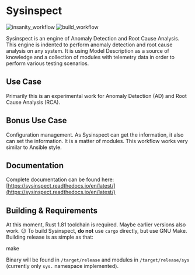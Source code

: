 # Sysinspect

![insanity_workflow](https://github.com/tinythings/sysinspect/actions/workflows/insanity_check.yml/badge.svg) ![build_workflow](https://github.com/tinythings/sysinspect/actions/workflows/generic_workflow.yml/badge.svg)


Sysinspect is an engine of Anomaly Detection and Root Cause Analysis.
This engine is indented to perform anomaly detection and root cause analysis on any system.
It is using Model Description as a source of knowledge and a collection of modules with telemetry data in order to perform various testing scenarios.

## Use Case

Primarily this is an experimental work for Anomaly Detection (AD) and Root Cause Analysis (RCA).

## Bonus Use Case

Configuration management. As Sysinspect can get the information, it also can set the information. It is a matter of modules.
This workflow works very similar to Ansible style.

## Documentation

Complete documentation can be found here: [https://sysinspect.readthedocs.io/en/latest/](https://sysinspect.readthedocs.io/en/latest/)

## Building & Requirements

At this moment, Rust 1.81 toolchain is required. Maybe earlier versions also work. 😉
To build Sysinspect, **do not** use `cargo` directly, but use GNU Make. Building release
is as simple as that:

  make <ENTER>

Binary will be found in `/target/release` and modules in `/target/release/sys` (currently only `sys.` namespace implemented).
